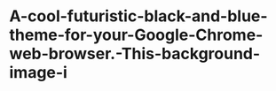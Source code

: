 # A-cool-futuristic-black-and-blue-theme-for-your-Google-Chrome-web-browser.-This-background-image-i
